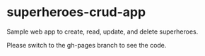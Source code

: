 # superheroes-crud-app
Sample web app to create, read, update, and delete superheroes.

Please switch to the gh-pages branch to see the code.
